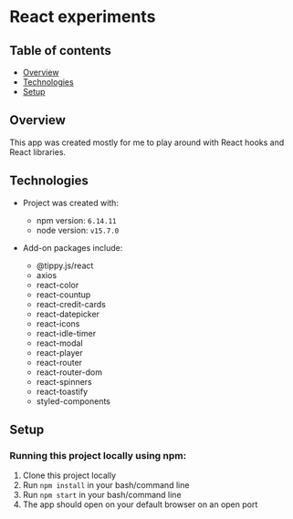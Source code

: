 # React experiments

## Table of contents

- [Overview](#overview) <!-- - [Features](#features) -->
- [Technologies](#technologies)
- [Setup](#setup)

## Overview

This app was created mostly for me to play around with React hooks and React libraries.

<!-- ## Features -->
<!-- - The navbar -->


## Technologies

- Project was created with:

  - npm version: `6.14.11`
  - node version: `v15.7.0`

- Add-on packages include:

  - @tippy.js/react
  - axios
  - react-color
  - react-countup
  - react-credit-cards
  - react-datepicker
  - react-icons
  - react-idle-timer
  - react-modal
  - react-player
  - react-router
  - react-router-dom
  - react-spinners
  - react-toastify
  - styled-components

## Setup

### Running this project locally using npm:

1. Clone this project locally
2. Run `npm install` in your bash/command line
3. Run `npm start` in your bash/command line
4. The app should open on your default browser on an open port
